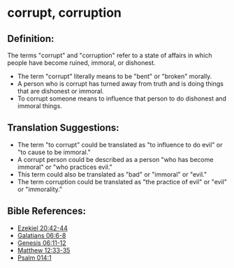 # corrupt, corruption #

## Definition: ##

The terms "corrupt" and "corruption" refer to a state of affairs in which people have become ruined, immoral, or dishonest.

* The term "corrupt" literally means to be "bent" or "broken" morally.
* A person who is corrupt has turned away from truth and is doing things that are dishonest or immoral.
* To corrupt someone means to influence that person to do dishonest and immoral things.

## Translation Suggestions: ##

* The term "to corrupt" could be translated as "to influence to do evil" or "to cause to be immoral."
* A corrupt person could be described as a person "who has become immoral" or "who practices evil."
* This term could also be translated as "bad" or "immoral" or "evil."
* The term corruption could be translated as "the practice of evil" or "evil" or "immorality."



## Bible References: ##

* [Ezekiel 20:42-44](en/tn/ezk/help/20/42)
* [Galatians 06:6-8](en/tn/gal/help/06/06)
* [Genesis 06:11-12](en/tn/gen/help/06/11)
* [Matthew 12:33-35](en/tn/mat/help/12/33)
* [Psalm 014:1](en/tn/psa/help/14/01)